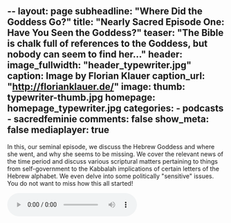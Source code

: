 --
layout: page
subheadline: "Where Did the Goddess Go?"
title: "Nearly Sacred Episode One: Have You Seen the Goddess?"
teaser: "The Bible is chalk full of references to the Goddess, but nobody can seem to find her..."
header:
    image_fullwidth: "header_typewriter.jpg"
    caption: Image by Florian Klauer
    caption_url: "http://florianklauer.de/"
image:
    thumb:  typewriter-thumb.jpg
    homepage: homepage_typewriter.jpg
categories:
    - podcasts
    - sacredfeminie
comments: false
show_meta: false
mediaplayer: true
---

In this, our seminal episode, we discuss the Hebrew Goddess and where she went, and why she seems to be missing. We cover the relevant news of the time period and 
discuss various scriptural matters pertaining to things from self-government to the Kabbalah implications of certain letters of the Hebrew alphabet. We even delve into 
some politically "sensitive" issues. You do not want to miss how this all started!

<audio src="https://ia601501.us.archive.org/16/items/NearlySacred/nearlysacredepisode1.mp3" type="audio/mp3" controls="controls"></audio>
